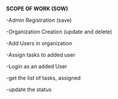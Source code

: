 **SCOPE OF WORK (SOW)**

-Admin Registration (save)

-Organization Creation (update and delete)

-Add Users in organization

-Assign tasks to added user

-Login as an added User

-get the list of tasks, assigned

-update the status